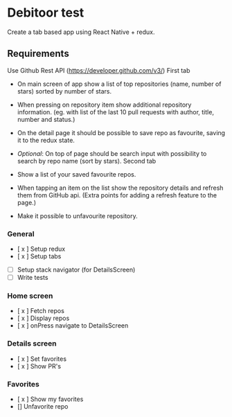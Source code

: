 # Debitoor test
Create a tab based app using React Native + redux. 

## Requirements
Use Github Rest API (https://developer.github.com/v3/)
First tab
-  On main screen of app show a list of top repositories (name, number of stars) sorted by number of stars. 
- When pressing on repository item show additional repository information. (eg. with list of the last 10 pull requests with author, title, number and status.)
-  On the detail page it should be possible to save repo as favourite, saving it to the redux state.

- *Optional*: On top of page should be search input with possibility to search by repo name (sort by stars).
Second tab
- Show a list of your saved favourite repos.
- When tapping an item on the list show the repository details and refresh them from GitHub api. (Extra points for adding a refresh feature to the page.)
- Make it possible to unfavourite repository.


### General 
- [ x ] Setup redux
- [ x ] Setup tabs
- [ ] Setup stack navigator (for DetailsScreen)
- [ ] Write tests
 
### Home screen
- [ x ] Fetch repos
- [ x ] Display repos
- [ x ] onPress navigate to DetailsScreen

### Details screen
- [ x ] Set favorites
- [ x ] Show PR's

### Favorites
- [ x ] Show my favorites
- [] Unfavorite repo
